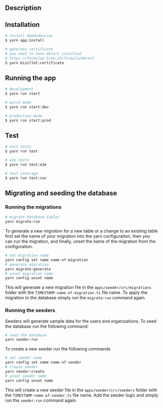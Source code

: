 ## Description

## Installation

```bash
# install dependencies
$ yarn app:install

# generate certificate
# you need to have mkcert installed
# https://formulae.brew.sh/formula/mkcert
$ yarn bizzllet:certificate

```

## Running the app

```bash
# development
$ yarn run start

# watch mode
$ yarn run start:dev

# production mode
$ yarn run start:prod
```

## Test

```bash
# unit tests
$ yarn run test

# e2e tests
$ yarn run test:e2e

# test coverage
$ yarn run test:cov
```

## Migrating and seeding the database

### Running the migrations

```bash
# migrate database tables
yarn migrate:run
```

To generate a new migration for a new table or a change to an existing table first set the name of your migration into the yarn configuration, then you can run the migration, and finally, unset the name of the migration from the configuration.

```bash
# set migration name
yarn config set name name-of-migration
# generate migration
yarn migrate:generate
# unset migration name
yarn config unset name
```

This will generate a new migration file in the `apps/seeder/src/migrations` folder with the `TIMESTAMP-name-of-migration.ts` file name. To apply the migration to the database simply run the `migrate:run` command again.

### Running the seeders

Seeders will generate sample data for the users and organizations. To seed the database run the following command:

```bash
# seed the database
yarn seeder:run
```

To create a new seeder run the following commands

```bash
# set seeder name
yarn config set name name-of-seeder
# create seeder
yarn seeder:create
# unset seeder name
yarn config unset name
```

This will create a new seeder file in the `apps/seeder/src/seeders` folder with the `TIMESTAMP-name-of-seeder.ts` file name. Add the seeder logic and simply run the `seeder:run` command again.
